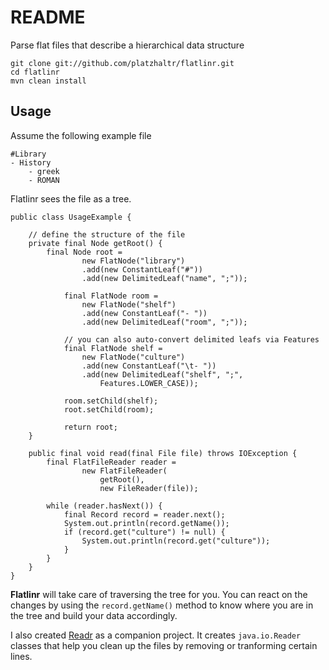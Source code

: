 # README #

Parse flat files that describe a hierarchical data structure

	git clone git://github.com/platzhaltr/flatlinr.git
	cd flatlinr
	mvn clean install

## Usage ##

Assume the following example file

	#Library
	- History
		- greek
		- ROMAN

Flatlinr sees the file as a tree.

	public class UsageExample {

		// define the structure of the file
		private final Node getRoot() {
			final Node root = 
					new FlatNode("library")
					.add(new ConstantLeaf("#"))
					.add(new DelimitedLeaf("name", ";"));
				
				final FlatNode room = 
					new FlatNode("shelf")
					.add(new ConstantLeaf("- "))
					.add(new DelimitedLeaf("room", ";"));
				
				// you can also auto-convert delimited leafs via Features
				final FlatNode shelf = 
					new FlatNode("culture")
					.add(new ConstantLeaf("\t- "))
					.add(new DelimitedLeaf("shelf", ";",
						Features.LOWER_CASE));

				room.setChild(shelf);
				root.setChild(room);

				return root;
		}

		public final void read(final File file) throws IOException {
			final FlatFileReader reader = 
					new FlatFileReader(
						getRoot(),
						new FileReader(file));

			while (reader.hasNext()) {
				final Record record = reader.next();
				System.out.println(record.getName());
				if (record.get("culture") != null) {
					System.out.println(record.get("culture"));
				}
			}
		}
	}

	
**Flatlinr** will take care of traversing the tree for you. You can react on the changes by using the `record.getName()` method to know where you are in the tree and build your data accordingly. 

I also created [Readr](https://github.com/platzhaltr/readr) as a companion project. It creates `java.io.Reader` classes that help you clean up the files by removing or tranforming certain lines.
